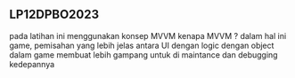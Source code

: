 ## LP12DPBO2023

pada latihan ini menggunakan konsep MVVM
kenapa MVVM ?
dalam hal ini game, pemisahan yang lebih jelas antara UI dengan logic dengan object dalam game membuat lebih gampang untuk di maintance dan debugging kedepannya

